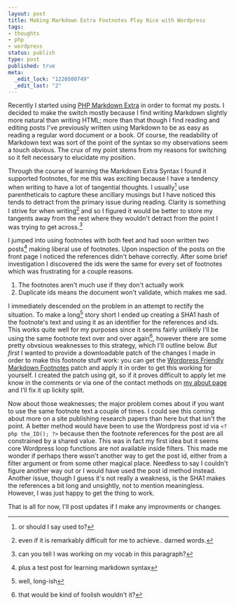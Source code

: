 ```yaml
--- 
layout: post
title: Making Markdown Extra Footnotes Play Nice with Wordpress
tags: 
- thoughts
- php
- wordpress
status: publish
type: post
published: true
meta: 
  _edit_lock: "1220500749"
  _edit_last: "2"
---
```

Recently I started using [PHP Markdown Extra][1] in order to format my posts. I decided to make the switch mostly because I find
writing Markdown slightly more natural than writing HTML; more than that though I find reading and editing posts I've previously
written using Markdown to be as easy as reading a regular word document or a book. Of course, the readability of Markdown text was
sort of the point of the syntax so my observations seem a touch obvious. The crux of my point stems from my reasons for switching
so it felt necessary to elucidate my position.

[1]: http://michelf.com/projects/php-markdown/extra/ "PHP Markdown Extra"

Through the course of learning the Markdown Extra Syntax I found it supported footnotes, for me this was exciting because I have a
tendency when writing to have a lot of tangential thoughts. I usually[^1] use parentheticals to capture these ancillary musings
but I have noticed this tends to detract from the primary issue during reading. Clarity is something I strive for when writing[^2]
and so I figured it would be better to store my tangents away from the rest where they wouldn't detract from the point I was
trying to get across.[^3]

I jumped into using footnotes with both feet and had soon written two posts[^4] making liberal use of footnotes. Upon inspection
of the posts on the front page I noticed the references didn't behave correctly. After some brief investigation I discovered the
ids were the same for every set of footnotes which was frustrating for a couple reasons.

1. The footnotes aren't much use if they don't actually work
2. Duplicate ids means the document won't validate, which makes me sad.

I immediately descended on the problem in an attempt to rectify the situation. To make a long[^5] story short I ended up creating
a SHA1 hash of the footnote's text and using it as an identifier for the references and ids. This works quite well for my purposes
since it seems fairly unlikely I'll be using the same footnote text over and over again[^6], however there are some pretty
obvsious weaknesses to this strategy, which I'll outline below. *But first* I wanted to provide a downloadable patch of the
changes I made in order to make this footnote stuff work: you can get the [Wordpress Friendly Markdown Footnotes][2] patch and
apply it in order to get this working for yourself. I created the patch using git, so if it proves difficult to apply let me know
in the comments or via one of the contact methods on [my about page][3] and I'll fix it up lickity split.

[2]: /img/blog/markdown-wordpress-footnotes.patch "Markdown Wordpress Footnots"
[3]: http://bryanjswift.com/about/ "About Bryan J Swift"

Now about those weaknesses; the major problem comes about if you want to use the same footnote text a couple of times. I could
see this coming about more on a site publishing research papers than here but that isn't the point. A better method would have
been to use the Wordpress post id via `<?php the_ID(); ?>` because then the footnote references for the post are all constrained
by a shared value. This was in fact my first idea but it seems core Wordpress loop functions are not available inside filters.
This made me wonder if perhaps there wasn't another way to get the post id, either from a filter argument or from some other
magical place. Needless to say I couldn't figure another way out or I would have used the post id method instead. Another issue,
though I guess it's not really a weakness, is the SHA1 makes the references a bit long and unsightly, not to mention meaningless.
However, I was just happy to get the thing to work.

That is all for now, I'll post updates if I make any improvments or changes.

[^1]: or should I say used to?
[^2]: even if it is remarkably difficult for me to achieve.. darned words.
[^3]: can you tell I was working on my vocab in this paragraph?
[^4]: plus a test post for learning markdown syntax
[^5]: well, long-ish
[^6]: that would be kind of foolish wouldn't it?
